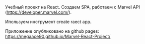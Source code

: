 Учебный проект на React. Создаем SPA, работаем с Marvel API (https://developer.marvel.com/). 

Ипользуем инструмент create raect app.

Приложение опубликовано на github pages: https://megaace90.github.io/Marvel-React-Project/
